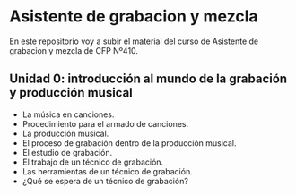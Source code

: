 # Asistente de grabacion y mezcla
En este repositorio voy a subir el material del curso de Asistente de grabacion y mezcla de CFP Nº410.



## Unidad 0: introducción al mundo de la grabación y producción musical


- La música en canciones.
- Procedimiento para el armado de canciones.
- La producción musical.
- El proceso de grabación dentro de la producción musical.
- El estudio de grabación.
- El trabajo de un técnico de grabación. 
- Las herramientas de un técnico de grabación.
- ¿Qué se espera de un técnico de grabación?
